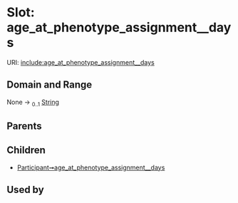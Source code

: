 
# Slot: age_at_phenotype_assignment__days




URI: [include:age_at_phenotype_assignment__days](https://w3id.org/include/age_at_phenotype_assignment__days)


## Domain and Range

None &#8594;  <sub>0..1</sub> [String](types/String.md)

## Parents


## Children

 *  [Participant➞age_at_phenotype_assignment__days](Participant_age_at_phenotype_assignment__days.md)

## Used by

